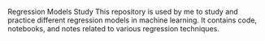 Regression Models Study
This repository is used by me to study and practice different regression models in machine learning.
It contains code, notebooks, and notes related to various regression techniques.
